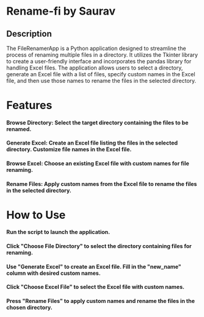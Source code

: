 # Rename-fi by Saurav
## Description
The FileRenamerApp is a Python application designed to streamline the process of renaming multiple files in a directory. It utilizes the Tkinter library to create a user-friendly interface and incorporates the pandas library for handling Excel files. The application allows users to select a directory, generate an Excel file with a list of files, specify custom names in the Excel file, and then use those names to rename the files in the selected directory.

# Features
#### Browse Directory: Select the target directory containing the files to be renamed.
#### Generate Excel: Create an Excel file listing the files in the selected directory. Customize file names in the Excel file.
#### Browse Excel: Choose an existing Excel file with custom names for file renaming.
#### Rename Files: Apply custom names from the Excel file to rename the files in the selected directory.
# How to Use
#### Run the script to launch the application.
#### Click "Choose File Directory" to select the directory containing files for renaming.
#### Use "Generate Excel" to create an Excel file. Fill in the "new_name" column with desired custom names.
#### Click "Choose Excel File" to select the Excel file with custom names.
#### Press "Rename Files" to apply custom names and rename the files in the chosen directory.
